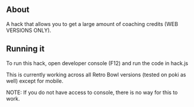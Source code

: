 ## About
A hack that allows you to get a large amount of coaching credits (WEB VERSIONS ONLY).

## Running it
To run this hack, open developer console (F12) and run the code in hack.js

This is currently working across all Retro Bowl versions (tested on poki as well) except for mobile. 

NOTE: If you do not have access to console, there is no way for this to work. 
